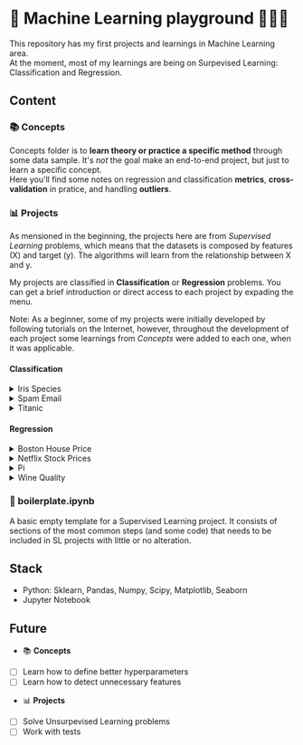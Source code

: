 # 🤖 Machine Learning playground 🤹🏼‍♀️

This repository has my first projects and learnings in Machine Learning area. <br>
At the moment, most of my learnings are being on Surpevised Learning: Classification and Regression.

## Content

### 📚 Concepts
Concepts folder is to **learn theory or practice a specific method** through some data sample. It's *not* the goal make an end-to-end project, but just to learn a specific concept. <br>
Here you'll find some notes on regression and classification **metrics**, **cross-validation** in pratice, and handling **outliers**.

### 📊 Projects
As mensioned in the beginning, the projects here are from *Supervised Learning* problems, which means that the datasets is composed by features (X) and target (y). The algorithms will learn from the relationship between X and y.

My projects are classified in **Classification** or **Regression** problems. You can get a brief introduction or direct access to each project by expading the menu. <br>

Note: As a beginner, some of my projects were initially developed by following tutorials on the Internet, however, throughout the development of each project some 
learnings from *Concepts* were added to each one, when it was applicable.

#### Classification

<details>
<summary> Iris Species </summary>

<br>
💐 <a href="https://github.com/gabrielatrindade/ml-playground/tree/master/projects/iris_species">Iris Species project</a>
has the aim to <b>classify iris flowers among three species</b> (setosa, versicolor, or virginica) from the variables: sepal length, sepal width, petal length, petal width. Each class (species) has 50 observations, which means there are 50 records for setosa, 50 for versicolor and 50 for virginica. But, as some outliers were identified (4) in this project, they were removed, reducing the observations and turning the dataset into an imbalanced one. One important question to ask is: Would it really be necessary to remove these outliers?

#### Dataset
- Independent variables: sepal length, sepal width, peta length, petal width.
- Dependent variable: target (iris species)

The dataset was provided by sklearn.datasets.
<hr>

</details>

<details>
<summary> Spam Email </summary>
test
</details>

<details>
<summary> Titanic </summary>
test
</details>

#### Regression

<details>
<summary> Boston House Price </summary>
Boston House Price
</details>

<details>
<summary> Netflix Stock Prices </summary>
test
</details>

<details>
<summary> Pi </summary>
test
</details>

<details>
<summary> Wine Quality </summary>
test
</details>

### 📝 boilerplate.ipynb
A basic empty template for a Supervised Learning project. It consists of sections of the most common steps (and some code) that needs to be included in SL projects with little or no alteration.

## Stack
- Python: Sklearn, Pandas, Numpy, Scipy, Matplotlib, Seaborn
- Jupyter Notebook

## Future

- 📚 **Concepts**
- [ ] Learn how to define better hyperparameters
- [ ] Learn how to detect unnecessary features

- 📊 **Projects**
- [ ] Solve Unsurpevised Learning problems
- [ ] Work with tests
